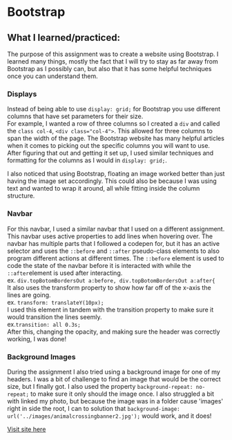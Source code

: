 # Bootstrap
## What I learned/practiced: 
The purpose of this assignment was to create a website using Bootstrap. I learned many things, mostly the fact that I will try to stay as far away from Bootstrap as I possibly can, but also that it has some helpful techniques once you can understand them.

### Displays
Instead of being able to use ```display: grid;``` for Bootstrap you use different columns that have set parameters for their size.  \
For example, I wanted a row of three columns so I created a ```div``` and called the ```class col-4```, ```<div class="col-4">```. This allowed for three columns to span the width of the page. The Bootstrap website has many helpful articles when it comes to picking out the specific columns you will want to use.  \
After figuring that out and getting it set up, I used similar techniques and formatting for the columns as I would in ```display: grid;```.

I also noticed that using Bootstrap, floating an image worked better than just having the image set accordingly. This could also be because I was using text and wanted to wrap it around, all while fitting inside the column structure. 

### Navbar
For this navbar, I used a similar navbar that I used on a different assignment. This navbar uses active properties to add lines when hovering over. The navbar has multiple parts that I followed a codepen for, but it has an active selector and uses the ```::before``` and ```::after``` pseudo-class elements to also program different actions at different times. 
The ```::before``` element is used to code the state of the navbar before it is interacted with while the ```::after```element is used after interacting.   \
ex. ```div.topBotomBordersOut a:before, div.topBotomBordersOut a:after{```  \
It also uses the transform property to show how far off of the x-axis the lines are going.  \
ex. ```transform: translateY(10px);```  \
I used this element in tandem with the transition property to make sure it would transition the lines seemly.  \
ex.```transition: all 0.3s;```  \
After this, changing the opacity, and making sure the header was correctly working, I was done!  

### Background Images
During the assignment I also tried using a background image for one of my headers. I was a bit of challenge to find an image that would be the correct size, but I finally got. I also used the property ```background-repeat: no-repeat;``` to make sure it only should the image once. I also struggled a bit with linked my photo, but because the image was in a folder cause 'images' right in side the root, I can to solution that ```background-image: url('../images/animalcrossingbanner2.jpg');``` would work, and it does!

[Visit site here](https://giaviolini.github.io/Learning-Bootstrap/)
